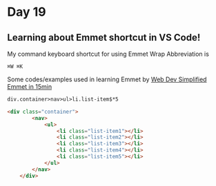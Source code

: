 # Day 19

## Learning about Emmet shortcut in VS Code!

My command keyboard shortcut for using Emmet Wrap Abbreviation is 
```
⌘W ⌘K
```

Some codes/examples used in learning Emmet by [Web Dev Simplified Emmet in 15min](https://www.youtube.com/watch?v=V8vizNQKtx0)

```HTML
div.container>nav>ul>li.list-item$*5

<div class="container">
        <nav>
            <ul>
                <li class="list-item1"></li>
                <li class="list-item2"></li>
                <li class="list-item3"></li>
                <li class="list-item4"></li>
                <li class="list-item5"></li>
            </ul>
        </nav>
    </div>

```